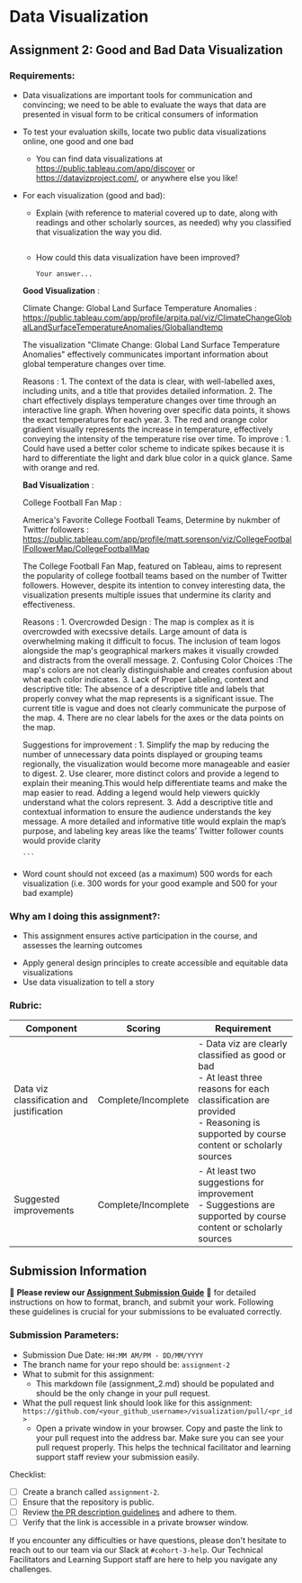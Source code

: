 # Data Visualization

## Assignment 2: Good and Bad Data Visualization

### Requirements:

- Data visualizations are important tools for communication and convincing; we need to be able to evaluate the ways that data are presented in visual form to be critical consumers of information 
- To test your evaluation skills, locate two public data visualizations online, one good and one bad  
    - You can find data visualizations at https://public.tableau.com/app/discover or https://datavizproject.com/, or anywhere else you like! 
- For each visualization (good and bad):  
    - Explain (with reference to material covered up to date, along with readings and other scholarly sources, as needed) why you classified that visualization the way you did.
        ```
    - How could this data visualization have been improved?  
      ```
      Your answer...
      ```
   **Good Visualization** :

    Climate Change: Global Land Surface Temperature Anomalies :  https://public.tableau.com/app/profile/arpita.pal/viz/ClimateChangeGlobalLandSurfaceTemperatureAnomalies/Globallandtemp 

    The visualization "Climate Change: Global Land Surface Temperature Anomalies" effectively communicates important information about global temperature changes over time.

   Reasons :
        1. The context of the data is clear, with well-labelled axes, including units, and a title that provides detailed information.
        2. The chart effectively displays temperature changes over time through an interactive line graph. When hovering over specific data points, it shows the exact temperatures for each year.
        3. The red and orange color gradient visually represents the increase in temperature, effectively conveying the intensity of the temperature rise over time. 
    To improve :
        1. Could have used a better color scheme to indicate spikes because it is hard to differentiate the light and dark blue color in a quick glance. Same with orange and red.

    **Bad Visualization** :
    
    College Football Fan Map : 

    America's Favorite College Football Teams, Determine by nukmber of Twitter followers :  https://public.tableau.com/app/profile/matt.sorenson/viz/CollegeFootballFollowerMap/CollegeFootballMap

    The College Football Fan Map, featured on Tableau, aims to represent the popularity of college football teams based on the number of Twitter followers. However, despite its intention to convey interesting data, the visualization presents multiple issues that undermine its clarity and effectiveness.

    Reasons :
        1. Overcrowded Design : The map is complex as it is overcrowded with execssive details. Large amount of data is overwhelming making it difficult to focus. The inclusion of team logos alongside the map's geographical markers makes it visually crowded and distracts from the overall message.
        2. Confusing Color Choices :The map's colors are not clearly distinguishable and creates confusion about what each color indicates.
        3. Lack of Proper Labeling, context and descriptive title: The absence of a descriptive title and labels that properly convey what the map represents is a significant issue. The current title is vague and does not clearly communicate the purpose of the map.
        4. There are no clear labels for the axes or the data points on the map.

    Suggestions for improvement :
        1. Simplify the map by reducing the number of unnecessary data points displayed or grouping teams regionally, the visualization would become more manageable and easier to digest.
        2. Use clearer, more distinct colors and provide a legend to explain their meaning.This would help differentiate teams and make the map easier to read. Adding a legend would help viewers quickly understand what the colors represent.
        3. Add a descriptive title and contextual information to ensure the audience understands the key message. A more detailed and informative title would explain the map’s purpose, and labeling key areas like the teams’ Twitter follower counts would provide clarity




  






      
      ```
- Word count should not exceed (as a maximum) 500 words for each visualization (i.e. 
300 words for your good example and 500 for your bad example)

### Why am I doing this assignment?:

- This assignment ensures active participation in the course, and assesses the learning outcomes
* Apply general design principles to create accessible and equitable data visualizations
* Use data visualization to tell a story

### Rubric:

| Component               | Scoring   | Requirement                                                 |
|-------------------------|-----------|-------------------------------------------------------------|
| Data viz classification and justification | Complete/Incomplete | - Data viz are clearly classified as good or bad<br />- At least three reasons for each classification are provided<br />- Reasoning is supported by course content or scholarly sources |
| Suggested improvements  | Complete/Incomplete | - At least two suggestions for improvement<br />- Suggestions are supported by course content or scholarly sources |

## Submission Information

🚨 **Please review our [Assignment Submission Guide](https://github.com/UofT-DSI/onboarding/blob/main/onboarding_documents/submissions.md)** 🚨 for detailed instructions on how to format, branch, and submit your work. Following these guidelines is crucial for your submissions to be evaluated correctly.

### Submission Parameters:
* Submission Due Date: `HH:MM AM/PM - DD/MM/YYYY`
* The branch name for your repo should be: `assignment-2`
* What to submit for this assignment:
    * This markdown file (assignment_2.md) should be populated and should be the only change in your pull request.
* What the pull request link should look like for this assignment: `https://github.com/<your_github_username>/visualization/pull/<pr_id>`
    * Open a private window in your browser. Copy and paste the link to your pull request into the address bar. Make sure you can see your pull request properly. This helps the technical facilitator and learning support staff review your submission easily.

Checklist:
- [ ] Create a branch called `assignment-2`.
- [ ] Ensure that the repository is public.
- [ ] Review [the PR description guidelines](https://github.com/UofT-DSI/onboarding/blob/main/onboarding_documents/submissions.md#guidelines-for-pull-request-descriptions) and adhere to them.
- [ ] Verify that the link is accessible in a private browser window.

If you encounter any difficulties or have questions, please don't hesitate to reach out to our team via our Slack at `#cohort-3-help`. Our Technical Facilitators and Learning Support staff are here to help you navigate any challenges.
